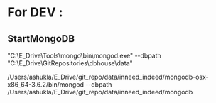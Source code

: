 # For DEV :

## StartMongoDB
"C:\E_Drive\Tools\mongo\bin\mongod.exe" --dbpath "C:\E_Drive\GitRepositories\dbhouse\data"


/Users/ashukla/E_Drive/git_repo/data/inneed_indeed/mongodb-osx-x86_64-3.6.2/bin/mongod --dbpath /Users/ashukla/E_Drive/git_repo/data/inneed_indeed/mongodb
